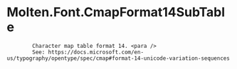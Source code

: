 ﻿  
# Molten.Font.CmapFormat14SubTable

            Character map table format 14. <para />
            See: https://docs.microsoft.com/en-us/typography/opentype/spec/cmap#format-14-unicode-variation-sequences
            
